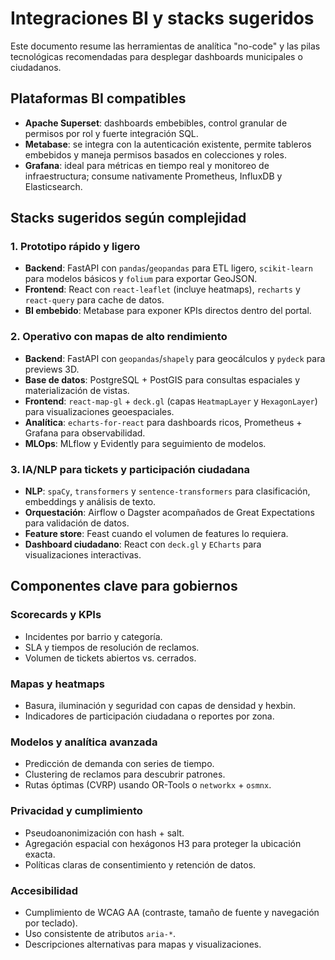 # Integraciones BI y stacks sugeridos

Este documento resume las herramientas de analítica "no-code" y las pilas tecnológicas recomendadas para desplegar dashboards municipales o ciudadanos.

## Plataformas BI compatibles

- **Apache Superset**: dashboards embebibles, control granular de permisos por rol y fuerte integración SQL.
- **Metabase**: se integra con la autenticación existente, permite tableros embebidos y maneja permisos basados en colecciones y roles.
- **Grafana**: ideal para métricas en tiempo real y monitoreo de infraestructura; consume nativamente Prometheus, InfluxDB y Elasticsearch.

## Stacks sugeridos según complejidad

### 1. Prototipo rápido y ligero

- **Backend**: FastAPI con `pandas`/`geopandas` para ETL ligero, `scikit-learn` para modelos básicos y `folium` para exportar GeoJSON.
- **Frontend**: React con `react-leaflet` (incluye heatmaps), `recharts` y `react-query` para cache de datos.
- **BI embebido**: Metabase para exponer KPIs directos dentro del portal.

### 2. Operativo con mapas de alto rendimiento

- **Backend**: FastAPI con `geopandas`/`shapely` para geocálculos y `pydeck` para previews 3D.
- **Base de datos**: PostgreSQL + PostGIS para consultas espaciales y materialización de vistas.
- **Frontend**: `react-map-gl` + `deck.gl` (capas `HeatmapLayer` y `HexagonLayer`) para visualizaciones geoespaciales.
- **Analítica**: `echarts-for-react` para dashboards ricos, Prometheus + Grafana para observabilidad.
- **MLOps**: MLflow y Evidently para seguimiento de modelos.

### 3. IA/NLP para tickets y participación ciudadana

- **NLP**: `spaCy`, `transformers` y `sentence-transformers` para clasificación, embeddings y análisis de texto.
- **Orquestación**: Airflow o Dagster acompañados de Great Expectations para validación de datos.
- **Feature store**: Feast cuando el volumen de features lo requiera.
- **Dashboard ciudadano**: React con `deck.gl` y `ECharts` para visualizaciones interactivas.

## Componentes clave para gobiernos

### Scorecards y KPIs

- Incidentes por barrio y categoría.
- SLA y tiempos de resolución de reclamos.
- Volumen de tickets abiertos vs. cerrados.

### Mapas y heatmaps

- Basura, iluminación y seguridad con capas de densidad y hexbin.
- Indicadores de participación ciudadana o reportes por zona.

### Modelos y analítica avanzada

- Predicción de demanda con series de tiempo.
- Clustering de reclamos para descubrir patrones.
- Rutas óptimas (CVRP) usando OR-Tools o `networkx` + `osmnx`.

### Privacidad y cumplimiento

- Pseudoanonimización con hash + salt.
- Agregación espacial con hexágonos H3 para proteger la ubicación exacta.
- Políticas claras de consentimiento y retención de datos.

### Accesibilidad

- Cumplimiento de WCAG AA (contraste, tamaño de fuente y navegación por teclado).
- Uso consistente de atributos `aria-*`.
- Descripciones alternativas para mapas y visualizaciones.
